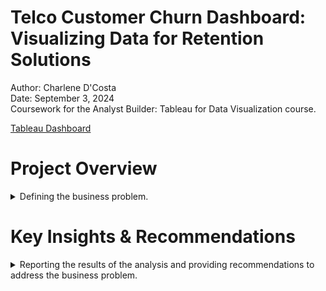 # Telco Customer Churn Dashboard: Visualizing Data for Retention Solutions

Author: Charlene D'Costa <br />
Date: September 3, 2024 <br />
Coursework for the Analyst Builder: Tableau for Data Visualization course. <br />

[Tableau Dashboard](https://public.tableau.com/app/profile/charlene.d.costa/viz/TelcoCustomerChurnDashboard_17256470761000/TelcoCustomerChurnDashboard) 

# Project Overview

<details>
  <summary>Defining the business problem.</summary>

<br /> Reducing customer churn is essential for businesses, as retaining existing customers is more cost-effective than acquiring new ones. By understanding the key drivers of churn, companies can develop strategies to improve customer satisfaction, retention, and profitability. 

For this project, I used the [Telco Customer Churn dataset](https://www.kaggle.com/datasets/blastchar/telco-customer-churn) (IBM sample data) from Kaggle to build an interactive dashboard in Tableau that provides a comprehensive view of the factors influencing customer churn in the telecommunications industry. Using the insights gained, I developed actionable recommendations to enable businesses to make data-driven decisions that improve customer satisfaction and retention.

**Business Task:** 

Design a dashboard to: 
- Analyze churn patterns and identify key drivers of customer churn
- Identify at-risk customer segments for targeted interventions
- Produce actionable recommendations to inform focused retention strategies and improve customer loyalty

</details>

# Key Insights & Recommendations

<details>
  <summary>Reporting the results of the analysis and providing recommendations to address the business problem.</summary>

## Customer Account Information

### Tenure vs. Churn

| **Insights**                                                                                         | **Recommendations**                                                                                                       |
|------------------------------------------------------------------------------------------------------|--------------------------------------------------------------------------------------------------------------------------|
| New customers (0-5 years of tenure) show the highest churn rates. Nearly half of these customers churned. | **Welcome offers and perks:** Incentivize new customers with discounts, bonus services, or upgrades during the first year. |
| As tenure increases, churn rates drop significantly. Customers with over 10 years are less likely to churn. | **Personalized offers:** Tailor discounts or exclusive deals for at-risk customers.                                       |
| Customers with 20+ years of tenure have much lower churn rates.                                      | **Proactive customer support:** Provide dedicated support early in the customer lifecycle.                                |
| A slight rise in churn is observed among customers in the 60-65 year range.                         | **Surveys and feedback loops:** Use surveys to identify potential pain points for new customers.                          |

---

### Contract Type vs. Churn

| **Insights**                                                                         | **Recommendations**                                                                                           |
|--------------------------------------------------------------------------------------|--------------------------------------------------------------------------------------------------------------|
| Month-to-month contracts have the highest churn rate.                                | **Offer discounts for longer contracts:** Encourage 1- or 2-year contracts with discounts or added features. |
| One-year contracts have significantly lower churn rates than month-to-month plans.   | **Offer transitional plans:** Allow easy upgrades to longer contracts with trial periods or no-fee cancellations. |
| Two-year contracts have the lowest churn rates.                                      | **Lock-in incentives:** Offer perks to encourage longer commitments.                                        |

---

### Payment Method vs. Churn

| **Insights**                                                                                     | **Recommendations**                                                                                             |
|--------------------------------------------------------------------------------------------------|----------------------------------------------------------------------------------------------------------------|
| Customers using electronic cheques have the highest churn rate, significantly higher than others. | **Simplify payment experience:** Offer digital wallets or auto-pay to improve satisfaction with payment processes. |

---

## Customer Demographics

### Senior Citizen vs. Churn

| **Insights**                     | **Recommendations**                                                                           |
|----------------------------------|----------------------------------------------------------------------------------------------|
| Senior citizens have a higher churn rate compared to non-seniors. | **Dedicated support:** Offer tailored services and resources to address senior-specific needs. |

---

### Partner vs. Churn

| **Insights**                                   | **Recommendations**                                                                                          |
|-----------------------------------------------|--------------------------------------------------------------------------------------------------------------|
| Customers without partners have a higher churn rate. | **Community-building initiatives:** Create programs that foster a sense of belonging to reduce churn.          |

---

### Dependents vs. Churn

| **Insights**                                   | **Recommendations**                                                                                          |
|-----------------------------------------------|--------------------------------------------------------------------------------------------------------------|
| Customers without dependents have a higher churn rate. | **Family-oriented promotions:** Offer promotions or services attractive to customers with dependents.          |

---

## Services Subscribed

### Phone Service vs. Churn

| **Insights**                     | **Recommendations**                                                                                 |
|----------------------------------|----------------------------------------------------------------------------------------------------|
| Customers without phone service have a higher churn rate. | **Bundled offerings:** Promote bundled packages with discounted rates to encourage phone service adoption. |

---

### Internet Service vs. Churn

| **Insights**                     | **Recommendations**                                                                             |
|----------------------------------|------------------------------------------------------------------------------------------------|
| Customers without internet service have a higher churn rate. | **Promote internet service:** Highlight the benefits and affordability of adding internet services. |

</details>


